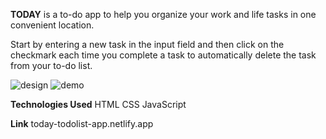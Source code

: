 **TODAY** is a to-do app to help you organize your work and life tasks in one convenient location.

Start by entering a new task in the input field and then click on the checkmark each time you complete a task to automatically delete the task from your to-do list. 

![design](https://user-images.githubusercontent.com/109078860/189769914-d9119bc9-e91b-44a5-ae8a-561cda04867f.png)
![demo](https://user-images.githubusercontent.com/109078860/189770195-49950995-40ea-4569-892e-9e3d46430a8a.png)

**Technologies Used**
HTML
CSS
JavaScript

**Link**
today-todolist-app.netlify.app



